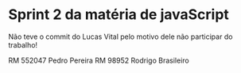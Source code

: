 # Sprint 2 da matéria de javaScript
Não teve o commit do Lucas Vital pelo motivo dele não participar do trabalho!

RM 552047       Pedro Pereira
RM 98952      Rodrigo Brasileiro
